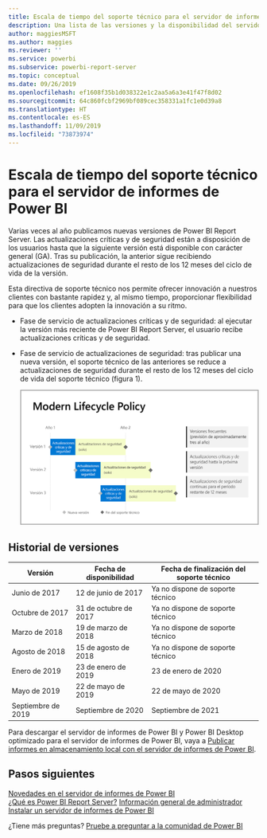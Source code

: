 ```yaml
---
title: Escala de tiempo del soporte técnico para el servidor de informes de Power BI
description: Una lista de las versiones y la disponibilidad del servidor de informes de Power BI.
author: maggiesMSFT
ms.author: maggies
ms.reviewer: ''
ms.service: powerbi
ms.subservice: powerbi-report-server
ms.topic: conceptual
ms.date: 09/26/2019
ms.openlocfilehash: ef1608f35b1d038322e1c2aa5a6a3e41f47f8d02
ms.sourcegitcommit: 64c860fcbf2969bf089cec358331a1fc1e0d39a8
ms.translationtype: HT
ms.contentlocale: es-ES
ms.lasthandoff: 11/09/2019
ms.locfileid: "73873974"
---
```

# <a name="support-timeline-for-power-bi-report-server"></a>Escala de tiempo del soporte técnico para el servidor de informes de Power BI

Varias veces al año publicamos nuevas versiones de Power BI Report Server. Las actualizaciones críticas y de seguridad están a disposición de los usuarios hasta que la siguiente versión está disponible con carácter general (GA). Tras su publicación, la anterior sigue recibiendo actualizaciones de seguridad durante el resto de los 12 meses del ciclo de vida de la versión.

Esta directiva de soporte técnico nos permite ofrecer innovación a nuestros clientes con bastante rapidez y, al mismo tiempo, proporcionar flexibilidad para que los clientes adopten la innovación a su ritmo.

* Fase de servicio de actualizaciones críticas y de seguridad: al ejecutar la versión más reciente de Power BI Report Server, el usuario recibe actualizaciones críticas y de seguridad.
* Fase de servicio de actualizaciones de seguridad: tras publicar una nueva versión, el soporte técnico de las anteriores se reduce a actualizaciones de seguridad durante el resto de los 12 meses del ciclo de vida del soporte técnico (figura 1).

    ![Gráfico que ilustra el período de tiempo del soporte técnico](media/support-timeline/report-server-support-timeline-overall.png)

## <a name="version-history"></a>Historial de versiones

| **Versión** | **Fecha de disponibilidad** | **Fecha de finalización del soporte técnico** |
| --- | --- | --- |
| Junio de 2017 |12 de junio de 2017 |Ya no dispone de soporte técnico |
| Octubre de 2017 |31 de octubre de 2017 | Ya no dispone de soporte técnico |
| Marzo de 2018 | 19 de marzo de 2018 | Ya no dispone de soporte técnico |
| Agosto de 2018 | 15 de agosto de 2018 | Ya no dispone de soporte técnico |
| Enero de 2019 | 23 de enero de 2019 | 23 de enero de 2020 |
| Mayo de 2019 | 22 de mayo de 2019 | 22 de mayo de 2020 |
| Septiembre de 2019 | Septiembre de 2020 | Septiembre de 2021 

Para descargar el servidor de informes de Power BI y Power BI Desktop optimizado para el servidor de informes de Power BI, vaya a [Publicar informes en almacenamiento local con el servidor de informes de Power BI](https://powerbi.microsoft.com/report-server/).

## <a name="next-steps"></a>Pasos siguientes
[Novedades en el servidor de informes de Power BI](whats-new.md)  
[¿Qué es Power BI Report Server?](get-started.md)
[Información general de administrador](admin-handbook-overview.md)  
[Instalar un servidor de informes de Power BI](install-report-server.md)  

¿Tiene más preguntas? [Pruebe a preguntar a la comunidad de Power BI](https://community.powerbi.com/)